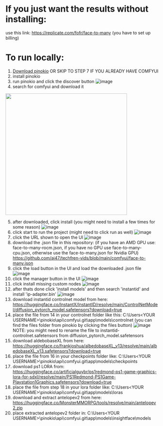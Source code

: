 # If you just want the results without installing:
use this link:
https://replicate.com/fofr/face-to-many (you have to set up billing)

# To run locally:
1. [Download pinokio](https://pinokio.computer/) OR SKIP TO STEP 7 IF YOU ALREADY HAVE COMFYUI
2. install pinokio
3. run pinokio and click the discover button 
![image](https://github.com/aj47/techfren-vids/assets/8023513/60057147-820c-438e-bbf4-197528fdf0ee)
4. search for comfyui and download it
<img src="https://github.com/aj47/techfren-vids/assets/8023513/d4d55f24-d035-4efe-b5f2-155e8b7d8dbe" width="400" height="400"/>

5. after downloaded, click install (you might need to install a few times for some reason) ![image](https://github.com/aj47/techfren-vids/assets/8023513/88a42758-f0b7-4b83-b414-4201fd726b2e)
6. click start to run the project (might need to click run as well) ![image](https://github.com/aj47/techfren-vids/assets/8023513/b26814e7-4641-4547-b9e6-41da22392ed7)
7. click the URL shown to open the UI ![image](https://github.com/aj47/techfren-vids/assets/8023513/c4c7428d-ee63-44e6-b1d6-15e6228754b7)
8. download the .json file in this repository: (if you have an AMD GPU use: face-to-many-rocm.json, if you have no GPU use face-to-many-cpu.json, otherwise use the face-to-many.json for Nvidia GPU)
    https://github.com/aj47/techfren-vids/blob/main/comfyui/face-to-many.json
10. click the load button in the UI and load the downloaded .json file ![image](https://github.com/aj47/techfren-vids/assets/8023513/c3141b0d-7ec2-4eed-9a68-7dda1865c1cd)
11. click the manager button in the UI ![image](https://github.com/aj47/techfren-vids/assets/8023513/c8943b32-2600-4731-b708-67f3f2cae141)
12. click install missing custom nodes ![image](https://github.com/aj47/techfren-vids/assets/8023513/33e77b9e-4c72-430c-8d3b-971ea1fe02ca)
13. after thats done click 'install models' and then search 'instantid' and install 'ip-adapter.bin' ![image](https://github.com/aj47/techfren-vids/assets/8023513/bf92a339-42e8-4ca0-bd38-4d34d5736c4b)
14. download instantid controlnet model from here: https://huggingface.co/InstantX/InstantID/resolve/main/ControlNetModel/diffusion_pytorch_model.safetensors?download=true
15. place the file from 14 in your controlnet folder like this: C:\Users\<YOUR USERNAME>\pinokio\api\comfyui.git\app\models\controlnet (you can find the files folder from pinokio by clicking the files button) ![image](https://github.com/aj47/techfren-vids/assets/8023513/abe1b654-42f5-4a60-9401-bbbd9163af4d)
    NOTE: you might need to rename the file to instantid-controlnet.safetensors from diffusion_pytorch_model.safetensors
17. download aldebobaseXL from here: https://huggingface.co/frankjoshua/albedobaseXL_v13/resolve/main/albedobaseXL_v13.safetensors?download=true
18. place the file from 16 in your checkpoints folder like: C:\Users\<YOUR USERNAME>\pinokio\api\comfyui.git\app\models\checkpoints
19. download ps1 LORA from: https://huggingface.co/artificialguybr/ps1redmond-ps1-game-graphics-lora-for-sdxl/resolve/main/PS1Redmond-PS1Game-Playstation1Graphics.safetensors?download=true
20. place the file from step 18 in your lora folder like: C:\Users\<YOUR USERNAME>\pinokio\api\comfyui.git\app\models\loras
21. download and extract antelopev2 from here: https://huggingface.co/MonsterMMORPG/tools/resolve/main/antelopev2.zip
22. place extracted antelopev2 folder in: C:\Users\<YOUR USERNAME>\pinokio\api\comfyui.git\app\models\insightface\models





